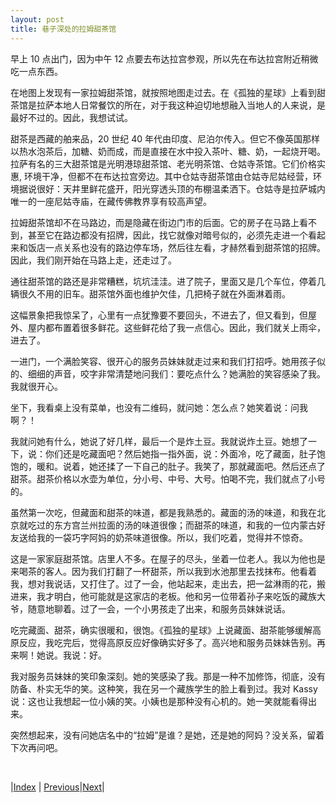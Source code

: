```yaml
---
layout: post
title: 巷子深处的拉姆甜茶馆
---
```


早上 10 点出门，因为中午 12 点要去布达拉宫参观，所以先在布达拉宫附近稍微吃一点东西。

在地图上发现有一家拉姆甜茶馆，就按照地图走过去。在《孤独的星球》上看到甜茶馆是拉萨本地人日常餐饮的所在，对于我这种迫切地想融入当地人的人来说，是最好不过的。因此，我想试试。

甜茶是西藏的舶来品，20 世纪 40 年代由印度、尼泊尔传入。但它不像英国那样以热水泡茶后，加糖、奶而成，而是直接在水中投入茶叶、糖、奶，一起烧开喝。拉萨有名的三大甜茶馆是光明港琼甜茶馆、老光明茶馆、仓姑寺茶馆。它们价格实惠, 环境干净，但都不在布达拉宫旁边。其中仓姑寺甜茶馆由仓姑寺尼姑经营，环境据说很好：天井里鲜花盛开，阳光穿透头顶的布棚温柔洒下。仓姑寺是拉萨城内唯一的一座尼姑寺庙，在藏传佛教界享有较高声望。

拉姆甜茶馆却不在马路边，而是隐藏在街边门市的后面。它的房子在马路上看不到，甚至它在路边都没有招牌，因此，找它就像对暗号似的，必须先走进一个看起来和饭店一点关系也没有的路边停车场，然后往左看，才赫然看到甜茶馆的招牌。因此，我们刚开始在马路上走，还走过了。

通往甜茶馆的路还是非常糟糕，坑坑洼洼。进了院子，里面又是几个车位，停着几辆很久不用的旧车。甜茶馆外面也维护欠佳，几把椅子就在外面淋着雨。

这幅景象把我惊呆了，心里有一点犹豫要不要回头，不进去了，但又看到，但屋外、屋内都布置着很多鲜花。这些鲜花给了我一点信心。因此，我们就关上雨伞，进去了。

一进门，一个满脸笑容、很开心的服务员妹妹就走过来和我们打招呼。她用孩子似的、细细的声音，咬字非常清楚地问我们：要吃点什么？她满脸的笑容感染了我。我就很开心。

坐下，我看桌上没有菜单，也没有二维码，就问她：怎么点？她笑着说：问我啊？！

我就问她有什么，她说了好几样，最后一个是炸土豆。我就说炸土豆。她想了一下，说：你们还是吃藏面吧？然后她指一指外面，说：外面冷，吃了藏面，肚子饱饱的，暖和。说着，她还揉了一下自己的肚子。我笑了，那就藏面吧。然后还点了甜茶。甜茶价格以水壶为单位，分小号、中号、大号。怕喝不完，我们就点了小号的。

虽然第一次吃，但藏面和甜茶的味道，都是我熟悉的。藏面的汤的味道，和我在北京就吃过的东方宫兰州拉面的汤的味道很像；而甜茶的味道，和我的一位内蒙古好友送给我的一袋巧字阿妈的奶茶味道很像。所以，我们吃着，觉得并不惊奇。

这是一家家庭甜茶馆。店里人不多。在屋子的尽头，坐着一位老人。我以为他也是来喝茶的客人。因为我们打翻了一杯甜茶，所以我到水池那里去找抹布。他看着我，想对我说话，又打住了。过了一会，他站起来，走出去，把一盆淋雨的花，搬进来，我才明白，他可能就是这家店的老板。他和另一位带着孙子来吃饭的藏族大爷，随意地聊着。过了一会，一个小男孩走了出来，和服务员妹妹说话。

吃完藏面、甜茶，确实很暖和，很饱。《孤独的星球》上说藏面、甜茶能够缓解高原反应，我吃完后，觉得高原反应好像确实好多了。高兴地和服务员妹妹告别。再来啊！她说。我说：好。

我对服务员妹妹的笑印象深刻。她的笑感染了我。那是一种不加修饰，彻底，没有防备、朴实无华的笑。这种笑，我在另一个藏族学生的脸上看到过。我对 Kassy 说：这也让我想起一位小姨的笑。小姨也是那种没有心机的。她一笑就能看得出来。

突然想起来，没有问她店名中的“拉姆”是谁？是她，还是她的阿妈？没关系，留着下次再问吧。

<br/>

|[Index](../) | [Previous](4-bugongye)|[Next](6-bugong-xiuxin)|
